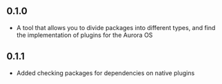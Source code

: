 ## 0.1.0

- A tool that allows you to divide packages into different types, and find the implementation of plugins for the Aurora OS

## 0.1.1

- Added checking packages for dependencies on native plugins
